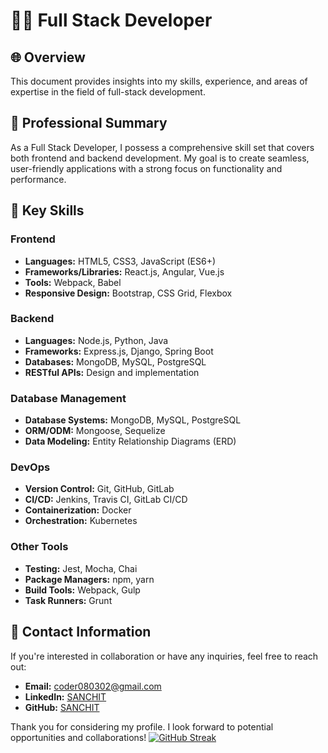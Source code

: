 # 👨‍💻 Full Stack Developer

## 🌐 Overview

 This document provides insights into my skills, experience, and areas of expertise in the field of full-stack development.

## 💼 Professional Summary

As a Full Stack Developer, I possess a comprehensive skill set that covers both frontend and backend development. My goal is to create seamless, user-friendly applications with a strong focus on functionality and performance.

## 🚀 Key Skills

### Frontend
- **Languages:** HTML5, CSS3, JavaScript (ES6+)
- **Frameworks/Libraries:** React.js, Angular, Vue.js
- **Tools:** Webpack, Babel
- **Responsive Design:** Bootstrap, CSS Grid, Flexbox

### Backend
- **Languages:** Node.js, Python, Java
- **Frameworks:** Express.js, Django, Spring Boot
- **Databases:** MongoDB, MySQL, PostgreSQL
- **RESTful APIs:** Design and implementation

### Database Management
- **Database Systems:** MongoDB, MySQL, PostgreSQL
- **ORM/ODM:** Mongoose, Sequelize
- **Data Modeling:** Entity Relationship Diagrams (ERD)

### DevOps
- **Version Control:** Git, GitHub, GitLab
- **CI/CD:** Jenkins, Travis CI, GitLab CI/CD
- **Containerization:** Docker
- **Orchestration:** Kubernetes

### Other Tools
- **Testing:** Jest, Mocha, Chai
- **Package Managers:** npm, yarn
- **Build Tools:** Webpack, Gulp
- **Task Runners:** Grunt



## 📧 Contact Information

If you're interested in collaboration or have any inquiries, feel free to reach out:

- **Email:** coder080302@gmail.com
- **LinkedIn:** [SANCHIT](https://www.linkedin.com/in/sanchit-tripathi-b894b4228/)
- **GitHub:** [SANCHIT](https://github.com/codezen879)

Thank you for considering my profile. I look forward to potential opportunities and collaborations!
[![GitHub Streak](https://streak-stats.demolab.com/?user=codezen879)](https://git.io/streak-stats)
